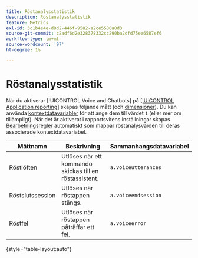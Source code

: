 ```yaml
---
title: Röstanalysstatistik
description: Röstanalysstatistik
feature: Metrics
exl-id: 3c1b4e4e-d8d2-446f-9582-a2ce5580a8d3
source-git-commit: c2adf6d2e328378332cc290ba2dfd75ee6587ef6
workflow-type: tm+mt
source-wordcount: '97'
ht-degree: 1%

---
```


# Röstanalysstatistik

När du aktiverar [!UICONTROL Voice and Chatbots] på [[!UICONTROL Application reporting]](/help/admin/admin/c-manage-report-suites/c-edit-report-suites/app-reporting.md) skapas följande mått (och [dimensioner](../dimensions/voice-dimensions.md)). Du kan använda [kontextdatavariabler](/help/implement/vars/page-vars/contextdata.md) för att ange dem till värdet `1` (eller mer om tillämpligt). När det är aktiverat i rapportsvitens inställningar skapas [Bearbetningsregler](/help/admin/admin/c-manage-report-suites/c-edit-report-suites/general/processing-rules/pr-overview.md) automatiskt som mappar röstanalysvärden till deras associerade kontextdatavariabel.

| Måttnamn | Beskrivning | Sammanhangsdatavariabel |
| --- | --- | --- |
| Röstlöften | Utlöses när ett kommando skickas till en röstassistent. | `a.voiceutterances` |
| Röstslutssession | Utlöses när röstappen stängs. | `a.voiceendsession` |
| Röstfel | Utlöses när röstappen påträffar ett fel. | `a.voiceerror` |

{style="table-layout:auto"}
